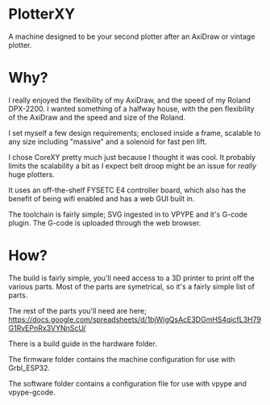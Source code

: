 # PlotterXY
A machine designed to be your second plotter after an AxiDraw or vintage plotter.

# Why?
I really enjoyed the flexibility of my AxiDraw, and the speed of my Roland DPX-2200. I wanted something of a halfway house, with the pen flexibility of the AxiDraw and the speed and size of the Roland.

I set myself a few design requirements; enclosed inside a frame, scalable to any size including "massive" and a solenoid for fast pen lift.

I chose CoreXY pretty much just because I thought it was cool. It probably limits the scalability a bit as I expect belt droop might be an issue for _really_ huge plotters.

It uses an off-the-shelf FYSETC E4 controller board, which also has the benefit of being wifi enabled and has a web GUI built in.

The toolchain is fairly simple; SVG ingested in to VPYPE and it's G-code plugin. The G-code is uploaded through the web browser.

# How?

The build is fairly simple, you'll need access to a 3D printer to print off the various parts. Most of the parts are symetrical, so it's a fairly simple list of parts.

The rest of the parts you'll need are here; https://docs.google.com/spreadsheets/d/1bjWigQsAcE3DGmHS4qicfL3H79G1RvEPnRx3VYNnScU/

There is a build guide in the hardware folder.

The firmware folder contains the machine configuration for use with Grbl_ESP32.

The software folder contains a configuration file for use with vpype and vpype-gcode.


